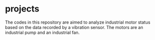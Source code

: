 # projects
The codes in this repository are aimed to analyze industrial motor status based on the data recorded by a vibration sensor.
The motors are an industrial pump and an industrial fan.
